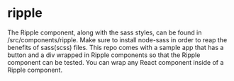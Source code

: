 # ripple
The Ripple component, along with the sass styles, can be found in /src/components/ripple.
Make sure to install node-sass in order to reap the benefits of sass(scss) files.
This repo comes with a sample app that has a button and a div wrapped in Ripple components so that the Ripple component can be tested. You can wrap any React component inside of a Ripple component.
